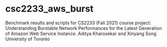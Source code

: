 # csc2233_aws_burst

Benchmark results and scripts for CS2233 (Fall 2021) course project: Understanding Burstable Network Performances for the Latest Generation
of Amazon Web Service Instance.
Aditya Kharosekar and Xinyang Song
University of Toronto
